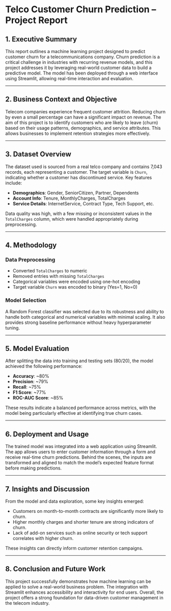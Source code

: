 
# Telco Customer Churn Prediction – Project Report

## 1. Executive Summary

This report outlines a machine learning project designed to predict customer churn for a telecommunications company. Churn prediction is a critical challenge in industries with recurring revenue models, and this project addresses it by leveraging real-world customer data to build a predictive model. The model has been deployed through a web interface using Streamlit, allowing real-time interaction and evaluation.

---

## 2. Business Context and Objective

Telecom companies experience frequent customer attrition. Reducing churn by even a small percentage can have a significant impact on revenue. The aim of this project is to identify customers who are likely to leave (churn) based on their usage patterns, demographics, and service attributes. This allows businesses to implement retention strategies more effectively.

---

## 3. Dataset Overview

The dataset used is sourced from a real telco company and contains 7,043 records, each representing a customer. The target variable is `Churn`, indicating whether a customer has discontinued service. Key features include:

- **Demographics**: Gender, SeniorCitizen, Partner, Dependents
- **Account Info**: Tenure, MonthlyCharges, TotalCharges
- **Service Details**: InternetService, Contract Type, Tech Support, etc.

Data quality was high, with a few missing or inconsistent values in the `TotalCharges` column, which were handled appropriately during preprocessing.

---

## 4. Methodology

### Data Preprocessing

- Converted `TotalCharges` to numeric
- Removed entries with missing `TotalCharges`
- Categorical variables were encoded using one-hot encoding
- Target variable `Churn` was encoded to binary (Yes=1, No=0)

### Model Selection

A Random Forest classifier was selected due to its robustness and ability to handle both categorical and numerical variables with minimal scaling. It also provides strong baseline performance without heavy hyperparameter tuning.

---

## 5. Model Evaluation

After splitting the data into training and testing sets (80/20), the model achieved the following performance:

- **Accuracy**: ~80%
- **Precision**: ~79%
- **Recall**: ~75%
- **F1 Score**: ~77%
- **ROC-AUC Score**: ~85%

These results indicate a balanced performance across metrics, with the model being particularly effective at identifying true churn cases.

---

## 6. Deployment and Usage

The trained model was integrated into a web application using Streamlit. The app allows users to enter customer information through a form and receive real-time churn predictions. Behind the scenes, the inputs are transformed and aligned to match the model’s expected feature format before making predictions.

---

## 7. Insights and Discussion

From the model and data exploration, some key insights emerged:

- Customers on month-to-month contracts are significantly more likely to churn.
- Higher monthly charges and shorter tenure are strong indicators of churn.
- Lack of add-on services such as online security or tech support correlates with higher churn.

These insights can directly inform customer retention campaigns.

---

## 8. Conclusion and Future Work

This project successfully demonstrates how machine learning can be applied to solve a real-world business problem. The integration with Streamlit enhances accessibility and interactivity for end users. Overall, the project offers a strong foundation for data-driven customer management in the telecom industry.
